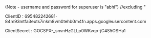 (Note - username and password for superuser is "abhi") //excluding "

ClientID : 695482242681-84m93mtfa3euts7inkm8vm0tehb0m4fn.apps.googleusercontent.com

ClientSecret : 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
